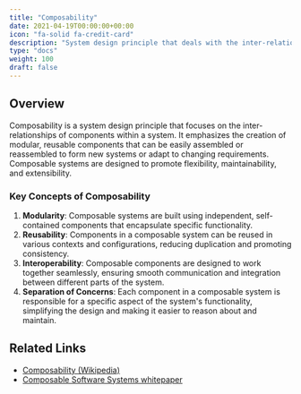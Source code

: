 ```yaml
---
title: "Composability"
date: 2021-04-19T00:00:00+00:00
icon: "fa-solid fa-credit-card"
description: "System design principle that deals with the inter-relationships of components."
type: "docs"
weight: 100
draft: false
---
```


## Overview

Composability is a system design principle that focuses on the inter-relationships of components within a system. It emphasizes the creation of modular, reusable components that can be easily assembled or reassembled to form new systems or adapt to changing requirements. Composable systems are designed to promote flexibility, maintainability, and extensibility.

### Key Concepts of Composability

1. **Modularity**: Composable systems are built using independent, self-contained components that encapsulate specific functionality.
2. **Reusability**: Components in a composable system can be reused in various contexts and configurations, reducing duplication and promoting consistency.
3. **Interoperability**: Composable components are designed to work together seamlessly, ensuring smooth communication and integration between different parts of the system.
4. **Separation of Concerns**: Each component in a composable system is responsible for a specific aspect of the system's functionality, simplifying the design and making it easier to reason about and maintain.

## Related Links

- [Composability (Wikipedia)](https://en.wikipedia.org/wiki/Composability)
- [Composable Software Systems whitepaper](https://www.cs.cmu.edu/~Compose/)

